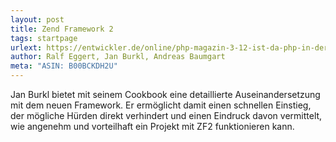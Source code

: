 ```yaml
---
layout: post
title: Zend Framework 2
tags: startpage
urlext: https://entwickler.de/online/php-magazin-3-12-ist-da-php-in-der-cloud-133397.html
author: Ralf Eggert, Jan Burkl, Andreas Baumgart
meta: "ASIN: B00BCKDH2U"
---
```

Jan Burkl bietet mit seinem Cookbook eine detaillierte Auseinandersetzung mit dem neuen Framework. Er ermöglicht damit einen schnellen Einstieg, der mögliche Hürden direkt verhindert und einen Eindruck davon vermittelt, wie angenehm und vorteilhaft ein Projekt mit ZF2 funktionieren kann.

